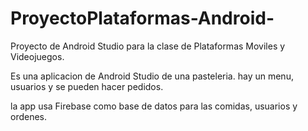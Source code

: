 # ProyectoPlataformas-Android-
Proyecto de Android Studio para la clase de Plataformas Moviles y Videojuegos. 


Es una aplicacion de Android Studio de una pasteleria. hay un menu, usuarios y se pueden hacer pedidos.

la app usa Firebase como base de datos para las comidas, usuarios y ordenes.
